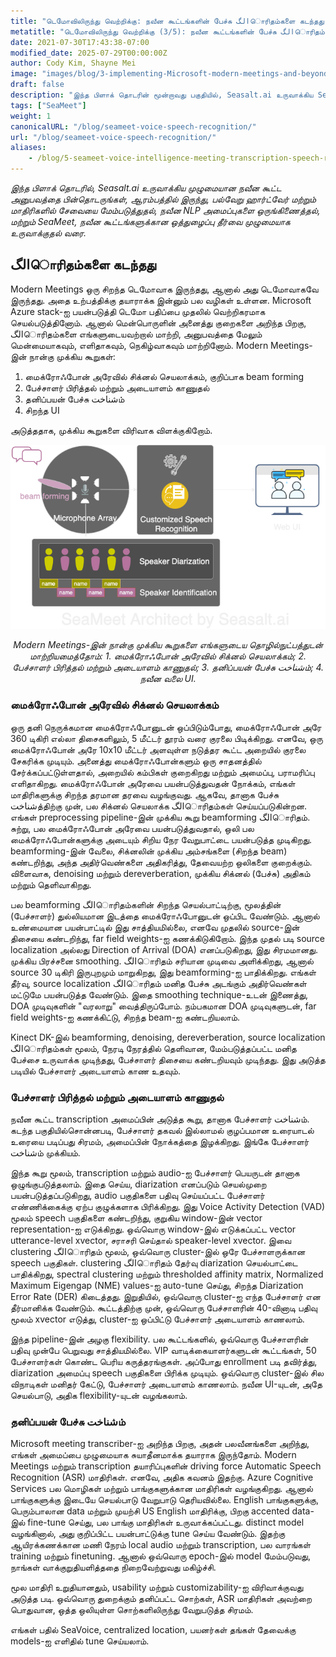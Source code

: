 ```yaml
---
title: "டெமோவிலிருந்து வெற்றிக்கு: நவீன கூட்டங்களின் பேச்சு الگொரிதம்களை கடந்தது (3/5)"
metatitle: "டெமோவிலிருந்து வெற்றிக்கு (3/5): நவீன கூட்டங்களின் பேச்சு الگொரிதம்கள்"
date: 2021-07-30T17:43:38-07:00
modified_date: 2025-07-29T00:00:00Z
author: Cody Kim, Shayne Mei
image: "images/blog/3-implementing-Microsoft-modern-meetings-and-beyond/SeaMeet animation.gif"
draft: false
description: "இந்த பிளாக் தொடரின் மூன்றாவது பகுதியில், Seasalt.ai உருவாக்கிய SeaMeet, நவீன கூட்டங்களுக்கான ஒத்துழைப்பு தீர்வை உருவாக்கும் பயணத்தை பின்தொடருங்கள்."
tags: ["SeaMeet"]
weight: 1  
canonicalURL: "/blog/seameet-voice-speech-recognition/"
url: "/blog/seameet-voice-speech-recognition/"
aliases:
    - /blog/5-seameet-voice-intelligence-meeting-transcription-speech-recognition-algorithm-of-modern-meeting/
---
```


*இந்த பிளாக் தொடரில், Seasalt.ai உருவாக்கிய முழுமையான நவீன கூட்ட அனுபவத்தை பின்தொடருங்கள், ஆரம்பத்தில் இருந்து, பல்வேறு ஹார்ட்வேர் மற்றும் மாதிரிகளில் சேவையை மேம்படுத்துதல், நவீன NLP அமைப்புகளை ஒருங்கிணைத்தல், மற்றும் SeaMeet, நவீன கூட்டங்களுக்கான ஒத்துழைப்பு தீர்வை முழுமையாக உருவாக்குதல் வரை.*

## الگொரிதம்களை கடந்தது
Modern Meetings ஒரு சிறந்த டெமோவாக இருந்தது, ஆனால் அது டெமோவாகவே இருந்தது. அதை உற்பத்திக்கு தயாராக்க இன்னும் பல வழிகள் உள்ளன. Microsoft Azure stack-ஐ பயன்படுத்தி டெமோ பதிப்பை முதலில் வெற்றிகரமாக செயல்படுத்தினோம். ஆனால் மென்பொருளின் அனைத்து குறைகளை அறிந்த பிறகு, الگொரிதம்களை எங்களுடையவற்றால் மாற்றி, அனுபவத்தை மேலும் மென்மையாகவும், எளிதாகவும், நெகிழ்வாகவும் மாற்றினோம்.
Modern Meetings-இன் நான்கு முக்கிய கூறுகள்:

1. மைக்ரோஃபோன் அரேவில் சிக்னல் செயலாக்கம், குறிப்பாக beam forming
2. பேச்சாளர் பிரித்தல் மற்றும் அடையாளம் காணுதல்
3. தனிப்பயன் பேச்சு شناختம்
4. சிறந்த UI

அடுத்ததாக, முக்கிய கூறுகளை விரிவாக விளக்குகிறோம்.

<center>
<img src="/images/blog/5-seameet-voice-intelligence-meeting-transcription-speech-recognition-algorithm-of-modern-meeting/tech-stack.png" alt="SeaMeet architect with 4 major components"/>

*Modern Meetings-இன் நான்கு முக்கிய கூறுகளை எங்களுடைய தொழில்நுட்பத்துடன் மாற்றியமைத்தோம்: 1. மைக்ரோஃபோன் அரேவில் சிக்னல் செயலாக்கம்; 2. பேச்சாளர் பிரித்தல் மற்றும் அடையாளம் காணுதல்; 3. தனிப்பயன் பேச்சு شناختம்; 4. நவீன வலை UI.*
</center>

### மைக்ரோஃபோன் அரேவில் சிக்னல் செயலாக்கம்
ஒரு தனி நெருக்கமான மைக்ரோஃபோனுடன் ஒப்பிடும்போது, மைக்ரோஃபோன் அரே 360 டிகிரி எல்லா திசைகளிலும், 5 மீட்டர் தூரம் வரை குரலை பிடிக்கிறது. எனவே, ஒரு மைக்ரோஃபோன் அரே 10x10 மீட்டர் அளவுள்ள நடுத்தர கூட்ட அறையில் குரலை சேகரிக்க முடியும். அனைத்து மைக்ரோஃபோன்களும் ஒரு சாதனத்தில் சேர்க்கப்பட்டுள்ளதால், அறையில் கம்பிகள் குறைகிறது மற்றும் அமைப்பு, பராமரிப்பு எளிதாகிறது.
மைக்ரோஃபோன் அரேவை பயன்படுத்துவதன் நோக்கம், எங்கள் மாதிரிகளுக்கு சிறந்த தரமான தரவை வழங்குவது. ஆகவே, தானாக பேச்சு شناختத்திற்கு முன், பல சிக்னல் செயலாக்க الگொரிதம்கள் செய்யப்படுகின்றன. எங்கள் preprocessing pipeline-இன் முக்கிய கூறு beamforming الگொரிதம். சுற்று, பல மைக்ரோஃபோன் அரேவை பயன்படுத்துவதால், ஒலி பல மைக்ரோஃபோன்களுக்கு அடையும் சிறிய நேர வேறுபாட்டை பயன்படுத்த முடிகிறது. beamforming-இன் வேலை, சிக்னலின் முக்கிய அம்சங்களை (சிறந்த beam) கண்டறிந்து, அந்த அதிர்வெண்களை அதிகரித்து, தேவையற்ற ஒலிகளை குறைக்கும். விளைவாக, denoising மற்றும் dereverberation, முக்கிய சிக்னல் (பேச்சு) அதிகம் மற்றும் தெளிவாகிறது.

பல beamforming الگொரிதம்களின் சிறந்த செயல்பாட்டிற்கு, மூலத்தின் (பேச்சாளர்) துல்லியமான இடத்தை மைக்ரோஃபோனுடன் ஒப்பிட வேண்டும். ஆனால் உண்மையான பயன்பாட்டில் இது சாத்தியமில்லை, எனவே முதலில் source-இன் திசையை கண்டறிந்து, far field weights-ஐ கணக்கிடுகிறோம். இந்த முதல் படி source localization அல்லது Direction of Arrival (DOA) எனப்படுகிறது, இது சிரமமானது. முக்கிய பிரச்சனை smoothing. الگொரிதம் சரியான முடிவை அளிக்கிறது, ஆனால் source 30 டிகிரி இருபுறமும் மாறுகிறது, இது beamforming-ஐ பாதிக்கிறது. எங்கள் தீர்வு, source localization الگொரிதம் மனித பேச்சு அடங்கும் அதிர்வெண்கள் மட்டுமே பயன்படுத்த வேண்டும். இதை smoothing technique-உடன் இணைத்து, DOA முடிவுகளின் "வரலாறு" வைத்திருப்போம். நம்பகமான DOA முடிவுகளுடன், far field weights-ஐ கணக்கிட்டு, சிறந்த beam-ஐ கண்டறியலாம்.

Kinect DK-இல் beamforming, denoising, dereverberation, source localization الگொரிதம்கள் மூலம், நேரடி நேரத்தில் தெளிவான, மேம்படுத்தப்பட்ட மனித பேச்சை உருவாக்க முடிந்தது, பேச்சாளர் திசையை கண்டறியவும் முடிந்தது. இது அடுத்த படியில் பேச்சாளர் அடையாளம் காண உதவும்.

### பேச்சாளர் பிரித்தல் மற்றும் அடையாளம் காணுதல்

நவீன கூட்ட transcription அமைப்பின் அடுத்த கூறு, தானாக பேச்சாளர் شناختம். கடந்த பகுதியில்சொன்னபடி, பேச்சாளர் தகவல் இல்லாமல் குழப்பமான உரையாடல் உரையை படிப்பது சிரமம், அமைப்பின் நோக்கத்தை இழக்கிறது. இங்கே பேச்சாளர் شناختம் முக்கியம்.

இந்த கூறு மூலம், transcription மற்றும் audio-ஐ பேச்சாளர் பெயருடன் தானாக ஒழுங்குபடுத்தலாம். இதை செய்ய, diarization எனப்படும் செயல்முறை பயன்படுத்தப்படுகிறது, audio பகுதிகளை பதிவு செய்யப்பட்ட பேச்சாளர் எண்ணிக்கைக்கு ஏற்ப குழுக்களாக பிரிக்கிறது. இது Voice Activity Detection (VAD) மூலம் speech பகுதிகளை கண்டறிந்து, குறுகிய window-இன் vector representation-ஐ எடுக்கிறது. ஒவ்வொரு window-இல் எடுக்கப்பட்ட vector utterance-level xvector, சராசரி செய்தால் speaker-level xvector. இவை clustering الگொரிதம் மூலம், ஒவ்வொரு cluster-இல் ஒரே பேச்சாளருக்கான speech பகுதிகள். clustering الگொரிதம் தேர்வு diarization செயல்பாட்டை பாதிக்கிறது, spectral clustering மற்றும் thresholded affinity matrix, Normalized Maximum Eigengap (NME) values-ஐ auto-tune செய்து, சிறந்த Diarization Error Rate (DER) கிடைத்தது. இறுதியில், ஒவ்வொரு cluster-ஐ எந்த பேச்சாளர் என தீர்மானிக்க வேண்டும். கூட்டத்திற்கு முன், ஒவ்வொரு பேச்சாளரின் 40-வினாடி பதிவு மூலம் xvector எடுத்து, cluster-ஐ ஒப்பிட்டு பேச்சாளர் அடையாளம் காணலாம்.

இந்த pipeline-இன் அழகு flexibility. பல கூட்டங்களில், ஒவ்வொரு பேச்சாளரின் பதிவு முன்பே பெறுவது சாத்தியமில்லை. VIP வாடிக்கையாளர்களுடன் கூட்டங்கள், 50 பேச்சாளர்கள் கொண்ட பெரிய கருத்தரங்குகள். அப்போது enrollment படி தவிர்த்து, diarization அமைப்பு speech பகுதிகளை பிரிக்க முடியும். ஒவ்வொரு cluster-இல் சில விநாடிகள் மனிதர் கேட்டு, பேச்சாளர் அடையாளம் காணலாம். நவீன UI-யுடன், அதே செயல்பாடு, அதிக flexibility-யுடன் வழங்கலாம்.

### தனிப்பயன் பேச்சு شناختம்

Microsoft meeting transcriber-ஐ அறிந்த பிறகு, அதன் பலவீனங்களை அறிந்து, எங்கள் அமைப்பை முழுமையாக சுயாதீனமாக்க தயாராக இருந்தோம். Modern Meetings மற்றும் transcription தயாரிப்புகளின் driving force Automatic Speech Recognition (ASR) மாதிரிகள். எனவே, அதிக கவனம் இதற்கு.
Azure Cognitive Services பல மொழிகள் மற்றும் பாங்குகளுக்கான மாதிரிகள் வழங்குகிறது. ஆனால் பாங்குகளுக்கு இடையே செயல்பாடு வேறுபாடு தெரியவில்லை. English பாங்குகளுக்கு, பெரும்பாலான data மற்றும் முயற்சி US English மாதிரிக்கு, பிறகு accented data-இல் fine-tune செய்து, பல பாங்கு மாதிரிகள் உருவாக்கப்பட்டது. distinct model வழங்கினால், அது குறிப்பிட்ட பயன்பாட்டுக்கு tune செய்ய வேண்டும். இதற்கு ஆயிரக்கணக்கான மணி நேரம் local audio மற்றும் transcription, பல வாரங்கள் training மற்றும் finetuning. ஆனால் ஒவ்வொரு epoch-இல் model மேம்படுவது, நாங்கள் வாக்குறுதியளித்ததை நிறைவேற்றுவது மகிழ்ச்சி.

மூல மாதிரி உறுதியானதும், usability மற்றும் customizability-ஐ விரிவாக்குவது அடுத்த படி. ஒவ்வொரு துறைக்கும் தனிப்பட்ட சொற்கள், ASR மாதிரிகள் அவற்றை பொதுவான, ஒத்த ஒலியுள்ள சொற்களிலிருந்து வேறுபடுத்த சிரமம்.

எங்கள் பதில் SeaVoice, centralized location, பயனர்கள் தங்கள் தேவைக்கு models-ஐ எளிதில் tune செய்யலாம்.
